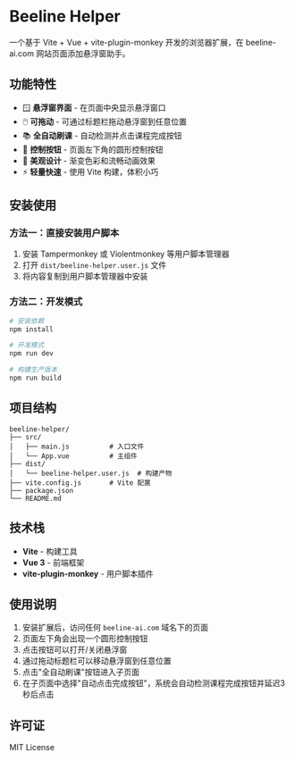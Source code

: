 # Beeline Helper

一个基于 Vite + Vue + vite-plugin-monkey 开发的浏览器扩展，在 beeline-ai.com 网站页面添加悬浮窗助手。

## 功能特性

- 🪟 **悬浮窗界面** - 在页面中央显示悬浮窗口
- 🖱️ **可拖动** - 可通过标题栏拖动悬浮窗到任意位置
- 📚 **全自动刷课** - 自动检测并点击课程完成按钮
- 🔧 **控制按钮** - 页面左下角的圆形控制按钮
- 🎨 **美观设计** - 渐变色彩和流畅动画效果
- ⚡ **轻量快速** - 使用 Vite 构建，体积小巧

## 安装使用

### 方法一：直接安装用户脚本

1. 安装 Tampermonkey 或 Violentmonkey 等用户脚本管理器
2. 打开 `dist/beeline-helper.user.js` 文件
3. 将内容复制到用户脚本管理器中安装

### 方法二：开发模式

```bash
# 安装依赖
npm install

# 开发模式
npm run dev

# 构建生产版本
npm run build
```

## 项目结构

```
beeline-helper/
├── src/
│   ├── main.js          # 入口文件
│   └── App.vue          # 主组件
├── dist/
│   └── beeline-helper.user.js  # 构建产物
├── vite.config.js       # Vite 配置
├── package.json
└── README.md
```

## 技术栈

- **Vite** - 构建工具
- **Vue 3** - 前端框架
- **vite-plugin-monkey** - 用户脚本插件

## 使用说明

1. 安装扩展后，访问任何 `beeline-ai.com` 域名下的页面
2. 页面左下角会出现一个圆形控制按钮
3. 点击按钮可以打开/关闭悬浮窗
4. 通过拖动标题栏可以移动悬浮窗到任意位置
5. 点击"全自动刷课"按钮进入子页面
6. 在子页面中选择"自动点击完成按钮"，系统会自动检测课程完成按钮并延迟3秒后点击

## 许可证

MIT License